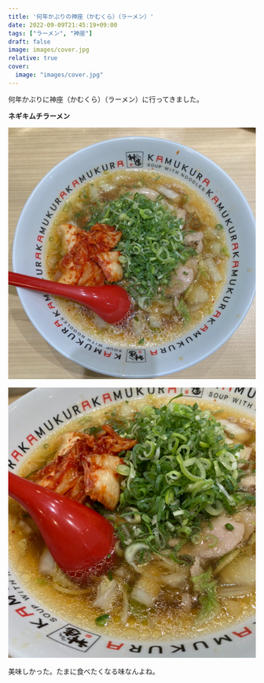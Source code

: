 ```yaml
---
title: '何年かぶりの神座（かむくら）（ラーメン）'
date: 2022-09-09T21:45:19+09:00
tags: ["ラーメン", "神座"]
draft: false
image: images/cover.jpg
relative: true
cover:
  image: "images/cover.jpg"
---
```


何年かぶりに神座（かむくら）（ラーメン）に行ってきました。

**ネギキムチラーメン**

![cover](images/cover.jpg)

![img.png](images/img2.jpg)

美味しかった。たまに食べたくなる味なんよね。
